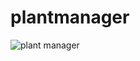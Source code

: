 # plantmanager
![plant manager](https://user-images.githubusercontent.com/61155203/117549967-d5a29000-b013-11eb-881d-d39288f7e4dc.jpg)

